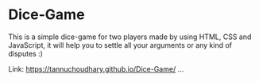 # Dice-Game
This is a simple dice-game for two players made by using HTML, CSS and JavaScript, it will help you to settle all your arguments or any kind of disputes :)

Link:  https://tannuchoudhary.github.io/Dice-Game/
...
